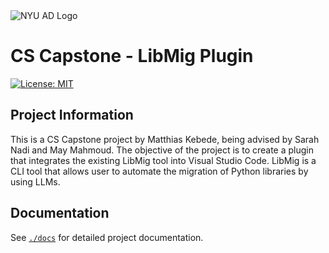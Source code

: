 <div>
  <img src="https://avatars.githubusercontent.com/u/187389012?s=200&v=4" alt="NYU AD Logo">  
</div>

# CS Capstone - LibMig Plugin

[![License: MIT](https://img.shields.io/badge/License-MIT-yellow.svg)](https://opensource.org/licenses/MIT)

## Project Information

This is a CS Capstone project by Matthias Kebede, being advised by Sarah Nadi and May Mahmoud. The objective of the project is to create a plugin that integrates the existing LibMig tool into Visual Studio Code. LibMig is a CLI tool that allows user to automate the migration of Python libraries by using LLMs.

## Documentation

See [`./docs`](./docs/readme.md) for detailed project documentation.
